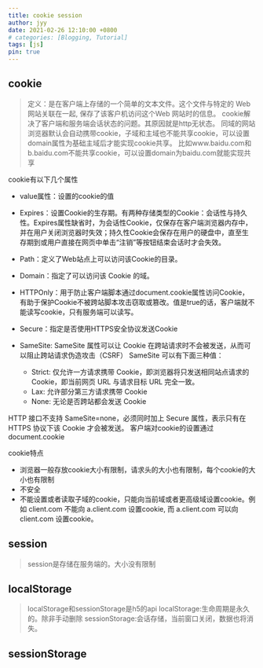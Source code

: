 ```yaml
---
title: cookie session
author: jyy
date: 2021-02-26 12:10:00 +0800
# categories: [Blogging, Tutorial]
tags: [js]
pin: true
---
```


## cookie

> 定义：是在客户端上存储的一个简单的文本文件。这个文件与特定的 Web 网站关联在一起, 保存了该客户机访问这个Web 网站时的信息。
> cookie解决了客户端和服务端会话状态的问题。其原因就是http无状态。
> 同域的网站浏览器默认会自动携带cookie，子域和主域也不能共享cookie，可以设置domain属性为基础主域后才能实现cookie共享。
比如www.baidu.com和b.baidu.com不能共享cookie，可以设置domain为baidu.com就能实现共享

cookie有以下几个属性
- value属性：设置的cookie的值
- Expires：设置Cookie的生存期。有两种存储类型的Cookie：会话性与持久性。Expires属性缺省时，为会话性Cookie，仅保存在客户端浏览器内存中，并在用户关闭浏览器时失效；持久性Cookie会保存在用户的硬盘中，直至生存期到或用户直接在网页中单击“注销”等按钮结束会话时才会失效。
- Path：定义了Web站点上可以访问该Cookie的目录。
- Domain：指定了可以访问该 Cookie 的域。
- HTTPOnly：用于防止客户端脚本通过document.cookie属性访问Cookie，有助于保护Cookie不被跨站脚本攻击窃取或篡改。值是true的话，客户端就不能读写cookie，只有服务端可以读写。
- Secure：指定是否使用HTTPS安全协议发送Cookie
- SameSite: SameSite 属性可以让 Cookie 在跨站请求时不会被发送，从而可以阻止跨站请求伪造攻击（CSRF）
SameSite 可以有下面三种值：

    - Strict: 仅允许一方请求携带 Cookie，即浏览器将只发送相同站点请求的 Cookie，即当前网页 URL 与请求目标 URL 完全一致。
    - Lax: 允许部分第三方请求携带 Cookie
    - None: 无论是否跨站都会发送 Cookie

HTTP 接口不支持 SameSite=none，必须同时加上 Secure 属性，表示只有在 HTTPS 协议下该 Cookie 才会被发送。
客户端对cookie的设置通过document.cookie

cookie特点
- 浏览器一般存放cookie大小有限制，请求头的大小也有限制，每个cookie的大小也有限制
- 不安全
- 不能设置或者读取子域的cookie，只能向当前域或者更高级域设置cookie。例如 client.com 不能向 a.client.com 设置cookie, 而 a.client.com 可以向 client.com 设置cookie。

## session

> session是存储在服务端的。大小没有限制

## localStorage
> localStorage和sessionStorage是h5的api
> localStorage:生命周期是永久的。除非手动删除
> sessionStorage:会话存储，当前窗口关闭，数据也将消失。
## sessionStorage

